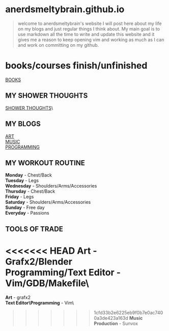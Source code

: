 # anerdsmeltybrain.github.io

> welcome to anerdsmeltybrain's website I will post here about my life on my blogs and just regular things I think about.
My main goal is to use markdown all the time to write and update this website and it gives me a reason to keep opening vim
and working as much as I can and work on committing on my github.

# books/courses finish/unfinished
[BOOKS](./books.md)

## MY SHOWER THOUGHTS

[SHOWER THOUGHTS](./shower/shower.md)\

## MY BLOGS

[ART](./art/art.md)\
[MUSIC](./music/music.md)\
[PROGRAMMING](./prog/prog.md)

## MY WORKOUT ROUTINE

**Monday** - Chest/Back\
**Tuesday** - Legs\
**Wednesday** - Shoulders/Arms/Accessories\
**Thursday** - Chest/Back\
**Friday** - Legs\
**Saturday** - Shoulders/Arms/Accessories\
**Sunday** - Free day\
**Everyday** - Passions

## TOOLS OF TRADE

<<<<<<< HEAD
**Art** - Grafx2/Blender\
**Programming/Text Editor** - Vim/GDB/Makefile\
=======
**Art** - grafx2\
**Text Editor\Programming** - Vim\
>>>>>>> 1cfd33b2e6225eb9f0b7e0ac7400a3de423a163d
**Music Production** - Sunvox
